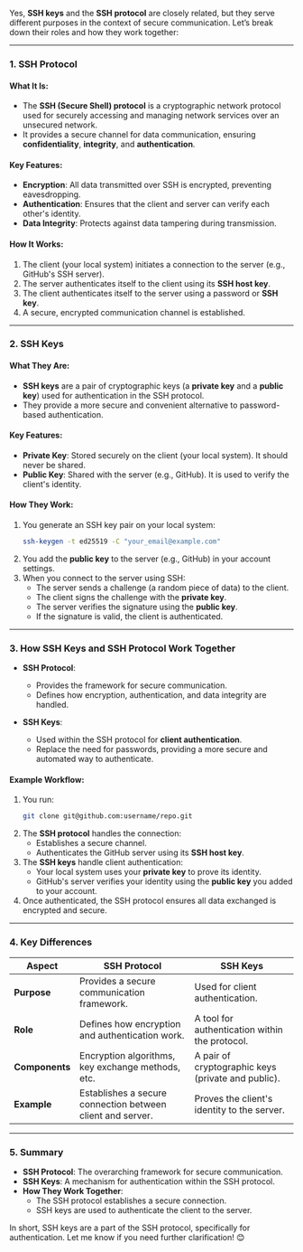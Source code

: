Yes, **SSH keys** and the **SSH protocol** are closely related, but they serve different purposes in the context of secure communication. Let’s break down their roles and how they work together:

---

### **1. SSH Protocol**

#### **What It Is**:

- The **SSH (Secure Shell) protocol** is a cryptographic network protocol used for securely accessing and managing network services over an unsecured network.
- It provides a secure channel for data communication, ensuring **confidentiality**, **integrity**, and **authentication**.

#### **Key Features**:

- **Encryption**: All data transmitted over SSH is encrypted, preventing eavesdropping.
- **Authentication**: Ensures that the client and server can verify each other's identity.
- **Data Integrity**: Protects against data tampering during transmission.

#### **How It Works**:

1. The client (your local system) initiates a connection to the server (e.g., GitHub's SSH server).
2. The server authenticates itself to the client using its **SSH host key**.
3. The client authenticates itself to the server using a password or **SSH key**.
4. A secure, encrypted communication channel is established.

---

### **2. SSH Keys**

#### **What They Are**:

- **SSH keys** are a pair of cryptographic keys (a **private key** and a **public key**) used for authentication in the SSH protocol.
- They provide a more secure and convenient alternative to password-based authentication.

#### **Key Features**:

- **Private Key**: Stored securely on the client (your local system). It should never be shared.
- **Public Key**: Shared with the server (e.g., GitHub). It is used to verify the client's identity.

#### **How They Work**:

1. You generate an SSH key pair on your local system:
   ```bash
   ssh-keygen -t ed25519 -C "your_email@example.com"
   ```
2. You add the **public key** to the server (e.g., GitHub) in your account settings.
3. When you connect to the server using SSH:
   - The server sends a challenge (a random piece of data) to the client.
   - The client signs the challenge with the **private key**.
   - The server verifies the signature using the **public key**.
   - If the signature is valid, the client is authenticated.

---

### **3. How SSH Keys and SSH Protocol Work Together**

- **SSH Protocol**:

  - Provides the framework for secure communication.
  - Defines how encryption, authentication, and data integrity are handled.

- **SSH Keys**:
  - Used within the SSH protocol for **client authentication**.
  - Replace the need for passwords, providing a more secure and automated way to authenticate.

#### **Example Workflow**:

1. You run:
   ```bash
   git clone git@github.com:username/repo.git
   ```
2. The **SSH protocol** handles the connection:
   - Establishes a secure channel.
   - Authenticates the GitHub server using its **SSH host key**.
3. The **SSH keys** handle client authentication:
   - Your local system uses your **private key** to prove its identity.
   - GitHub's server verifies your identity using the **public key** you added to your account.
4. Once authenticated, the SSH protocol ensures all data exchanged is encrypted and secure.

---

### **4. Key Differences**

| **Aspect**     | **SSH Protocol**                                           | **SSH Keys**                                       |
| -------------- | ---------------------------------------------------------- | -------------------------------------------------- |
| **Purpose**    | Provides a secure communication framework.                 | Used for client authentication.                    |
| **Role**       | Defines how encryption and authentication work.            | A tool for authentication within the protocol.     |
| **Components** | Encryption algorithms, key exchange methods, etc.          | A pair of cryptographic keys (private and public). |
| **Example**    | Establishes a secure connection between client and server. | Proves the client's identity to the server.        |

---

### **5. Summary**

- **SSH Protocol**: The overarching framework for secure communication.
- **SSH Keys**: A mechanism for authentication within the SSH protocol.
- **How They Work Together**:
  - The SSH protocol establishes a secure connection.
  - SSH keys are used to authenticate the client to the server.

In short, SSH keys are a part of the SSH protocol, specifically for authentication. Let me know if you need further clarification! 😊
